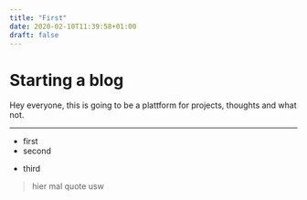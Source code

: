 ```yaml
---
title: "First"
date: 2020-02-10T11:39:58+01:00
draft: false
---
```


# Starting a blog

Hey everyone, this is going to be a plattform for projects, thoughts and what not.
___
* first
* second
- third

> hier mal quote usw
